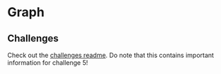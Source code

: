 # Graph
## Challenges
Check out the [challenges readme](./challenges.md). Do note that this contains important information for challenge 5!
